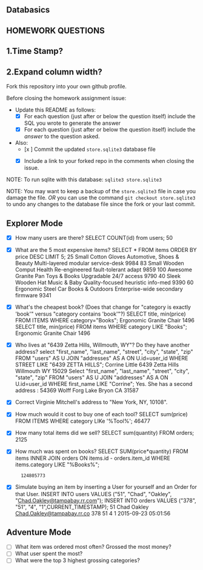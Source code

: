 ## Databasics

## HOMEWORK QUESTIONS
##  1.Time Stamp?
##  2.Expand column width?

Fork this repository into your own github profile.

Before closing the homework assignment issue:

- Update this README as follows:
  - [x] For each question (just after or below the question itself) include the SQL you wrote to generate the answer
  - [x] For each question (just after or below the question itself) include the *answer* to the question asked.

- Also:
  - [x ] Commit the updated `store.sqlite3` database file
  - [x] Include a link to your forked repo in the comments when closing the issue.


NOTE: To run sqlite with this database: `sqlite3 store.sqlite3`

NOTE: You may want to keep a backup of the `store.sqlite3` file in case you damage the file. *OR* you can use the command `git checkout store.sqlite3` to undo any changes to the database file since the fork or your last commit.

## Explorer Mode

- [x] How many users are there?
        SELECT COUNT(id) from users;
          50
- [x] What are the 5 most expensive items?
      SELECT * FROM items ORDER BY price DESC LIMIT 5;
        25          Small Cotton Gloves  Automotive, Shoes & Beauty  Multi-layered modular service-desk  9984
        83          Small Wooden Comput  Health                      Re-engineered fault-tolerant adapt  9859
        100         Awesome Granite Pan  Toys & Books                Upgradable 24/7 access              9790
        40          Sleek Wooden Hat     Music & Baby                Quality-focused heuristic info-med  9390
        60          Ergonomic Steel Car  Books & Outdoors            Enterprise-wide secondary firmware  9341
- [x] What's the cheapest book? (Does that change for "category is exactly 'book'" versus "category contains 'book'"?)
        SELECT title, min(price) FROM ITEMS WHERE category="Books";
          Ergonomic Granite Chair  1496
        SELECT title, min(price) FROM items WHERE category LIKE "Books";
          Ergonomic Granite Chair  1496

- [x] Who lives at "6439 Zetta Hills, Willmouth, WY"? Do they have another address?
        select "first_name", "last_name", "street", "city", "state", "zip" FROM "users" AS U JOIN "addresses" AS A ON U.id=user_id WHERE STREET LIKE  "6439 ZETTA HILLS";
          Corrine     Little      6439 Zetta Hills  Willmouth   WY          15029
        Select "first_name", "last_name", "street", "city", "state", "zip" FROM "users" AS U JOIN "addresses" AS A ON       U.id=user_id WHERE first_name LIKE  "Corrine";
          Yes. She has a second address : 54369 Wolff Forg  Lake Bryon  CA          31587
- [x] Correct Virginie Mitchell's address to "New York, NY, 10108".
- [x] How much would it cost to buy one of each tool?
        SELECT sum(price) FROM ITEMS WHERE category LIKe '%Tool%';
          46477
- [x] How many total items did we sell?
        SELECT  sum(quantity) FROM orders;
          2125
- [x] How much was spent on books?
      SELECT SUM(price*quantity) FROM items INNER JOIN orders ON items.id - orders.item_id WHERE items.category LIKE "%Books%";

        124805773

- [x] Simulate buying an item by inserting a User for yourself and an Order for that User.
        INSERT INTO users VALUES ("51", "Chad", "Oakley", "Chad.Oakley@tampabay.rr.com");
        INSERT INTO orders VALUES ("378", "51", "4", "1",CURRENT_TIMESTAMP);
          51          Chad        Oakley      Chad.Oakley@tampabay.rr.co
          378         51          4           1           2015-09-23 05:01:56


## Adventure Mode

- [ ] What item was ordered most often? Grossed the most money?
- [ ] What user spent the most?
- [ ] What were the top 3 highest grossing categories?
